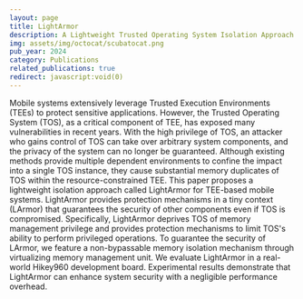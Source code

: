 ```yaml
---
layout: page
title: LightArmor
description: A Lightweight Trusted Operating System Isolation Approach for Mobile Systems
img: assets/img/octocat/scubatocat.png
pub_year: 2024
category: Publications
related_publications: true
redirect: javascript:void(0)
---
```


Mobile systems extensively leverage Trusted Execution Environments (TEEs) to protect sensitive applications. However, the Trusted Operating System (TOS), as a critical component of TEE, has exposed many vulnerabilities in recent years. With the high privilege of TOS, an attacker who gains control of TOS can take over arbitrary system components, and the privacy of the system can no longer be guaranteed. Although existing methods provide multiple dependent environments to confine the impact into a single TOS instance, they cause substantial memory duplicates of TOS within the resource-constrained TEE. This paper proposes a lightweight isolation approach called LightArmor for TEE-based mobile systems. LightArmor provides protection mechanisms in a tiny context (LArmor) that guarantees the security of other components even if TOS is compromised. Specifically, LightArmor deprives TOS of memory management privilege and provides protection mechanisms to limit TOS's ability to perform privileged operations. To guarantee the security of LArmor, we feature a non-bypassable memory isolation mechanism through virtualizing memory management unit. We evaluate LightArmor in a real-world Hikey960 development board. Experimental results demonstrate that LightArmor can enhance system security with a negligible performance overhead. 